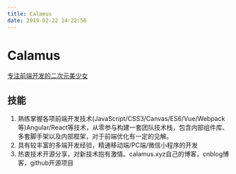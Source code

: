 ```yaml
---
title: Calamus
date: 2019-02-22 14:22:56
---
```


# Calamus

[专注前端开发的二次元美少女](https://www.calamus.xyz)

## 技能

1. 熟练掌握各项前端开发技术(JavaScript/CSS3/Canvas/ES6/Vue/Webpack等)Angular/React等技术，从零参与构建一套团队技术栈，包含内部组件库、多套脚手架以及内部框架，对于前端优化有一定的见解。
2. 具有较丰富的多端开发经验，精通移动端/PC端/微信小程序的开发
3. 热衷技术开源分享，对新技术抱有激情。calamus.xyz自己的博客，cnblog博客，github开源项目